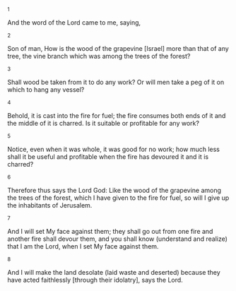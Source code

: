 <sup>1</sup> 

And the word of the Lord came to me, saying, 

<sup>2</sup> 

Son of man, How is the wood of the grapevine [Israel] more than that of any tree, the vine branch which was among the trees of the forest? 

<sup>3</sup> 

Shall wood be taken from it to do any work? Or will men take a peg of it on which to hang any vessel? 

<sup>4</sup> 

Behold, it is cast into the fire for fuel; the fire consumes both ends of it and the middle of it is charred. Is it suitable or profitable for any work? 

<sup>5</sup> 

Notice, even when it was whole, it was good for no work; how much less shall it be useful and profitable when the fire has devoured it and it is charred? 

<sup>6</sup> 

Therefore thus says the Lord God: Like the wood of the grapevine among the trees of the forest, which I have given to the fire for fuel, so will I give up the inhabitants of Jerusalem. 

<sup>7</sup> 

And I will set My face against them; they shall go out from one fire and another fire shall devour them, and you shall know (understand and realize) that I am the Lord, when I set My face against them. 

<sup>8</sup> 

And I will make the land desolate (laid waste and deserted) because they have acted faithlessly [through their idolatry], says the Lord.